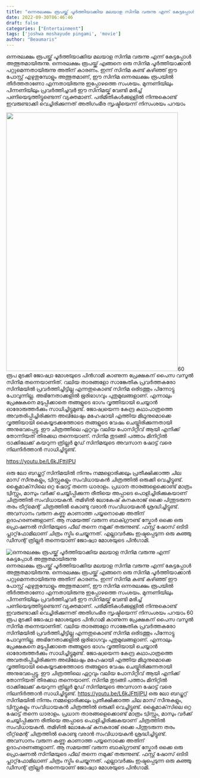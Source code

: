 ```yaml
---
title: "ഒന്നരലക്ഷം രൂപയ്ക്ക് പൂര്‍ത്തിയാക്കിയ മലയാള സിനിമ വരുന്നു എന്ന് കേട്ടപ്പോള്‍ അത്ഭുതമായിരുന്നു"
date: 2022-09-30T06:46:46
draft: false
categories: ["Entertainment"]
tags: ['joshwa moshayude pingami', 'movie']
author: "Beaumaris"
---
```


ഒന്നരലക്ഷം രൂപയ്ക്ക് പൂര്‍ത്തിയാക്കിയ മലയാള സിനിമ വരുന്നു എന്ന് കേട്ടപ്പോള്‍ അത്ഭുതമായിരുന്നു. ഒന്നരലക്ഷം രൂപയ്ക്ക് എങ്ങനെ ഒരു സിനിമ പൂര്‍ത്തിയാക്കാന്‍ പറ്റുമെന്നതായിരുന്നു അതിന് കാരണം. ഇന്ന് സിനിമ കണ്ട് കഴിഞ്ഞ് ഈ പോസ്റ്റ് എഴുതുമ്പോളും അത്ഭുതമാണ്, ഈ സിനിമ ഒന്നരലക്ഷം രൂപയില്‍ തീര്‍ത്തതാണോ എന്നതായിരുന്നു ഇപ്പോഴത്തെ സംശയം. മുന്നണിയിലും പിന്നണിയിലും പ്രവര്‍ത്തിച്ചവര്‍ ഈ സിനിമയ്ക് വേണ്ടി മരിച്ച് പണിയെടുത്തിട്ടുണ്ടെന്ന് വ്യക്തമാണ്. പരിമിതികള്‍ക്കുള്ളില്‍ നിന്നുകൊണ്ട് ഇവരുണ്ടാക്കി വെച്ചിരിക്കുന്നത് അതിഗംഭീര സൃഷ്ടിയെന്ന് നിസംശയം പറയാം

<img class="wp-image-352741 aligncenter" src="https://cdn.boolokam.com/articles/2022/09/et33ttt-1-1.jpeg" alt="" width="461" height="692" />60 രൂപ മുടക്കി ജോഷ്വാ മോശയുടെ പിന്‍ഗാമി കാണുന്ന പ്രേക്ഷകന് പൈസ വസൂല്‍ സിനിമ തന്നെയാണിത്. വലിയ താരങ്ങളോ സാങ്കേതിക പ്രവര്‍ത്തകരോ സിനിമയില്‍ പ്രവര്‍ത്തിച്ചിട്ടില്ല എന്നതുകൊണ്ട് സിനിമ ഒരിടത്തും പിന്നോട്ടു പോവുന്നില്ല. അഭിനേതാക്കളില്‍ ഭൂരിഭാഗവും പുതുമുഖങ്ങളാണ്. എന്നാലും പ്രേക്ഷകനെ മടുപ്പിക്കാതെ തങ്ങളുടെ ഭാഗം വൃത്തിയായി ചെയ്യാന്‍ ഓരോരുത്തര്‍ക്കും സാധിച്ചിട്ടുമുണ്ട്. ജോഷ്വയെന്ന കേന്ദ്ര കഥാപാത്രത്തെ അവതരിപ്പിച്ചിരിക്കുന്ന അഖിലേഷും മഹേഷായി എത്തിയ മിഥുനുമൊക്കെ വൃത്തിയായി കൈയ്യടക്കത്തോടെ തങ്ങളുടെ വേഷം ചെയ്തിരിക്കുന്നതായി അനുഭവപ്പെട്ടു. ഈ ചിത്രത്തിലെ ഏറ്റവും വലിയ പോസിറ്റീവ് ആയി എനിക്ക് തോന്നിയത് തിരക്കഥ തന്നെയാണ്. സിനിമ തുടങ്ങി പത്താം മിനിറ്റില്‍ ട്രാക്കിലേക്ക് കയറുന്ന ത്രില്ലര്‍ മൂഡ് സിനിമയുടെ അവസാന ഷോട്ട് വരെ നിലനിര്‍ത്താന്‍ സാധിച്ചിട്ടുണ്ട്.

https://youtu.be/L6kJFttjIPU

ഒരു ലോ ബഡ്ജറ്റ് സിനിമയില്‍ നിന്നും നമ്മളൊരിക്കലും പ്രതീക്ഷിക്കാത്ത ചില മാസ് സീനുകളും, ട്വിസ്റ്റുകളും സംവിധായകന്‍ ചിത്രത്തില്‍ ഒരുക്കി വെച്ചിട്ടുണ്ട്. ക്ലൈമാക്‌സിലെ ഒറ്റ ഷോട്ട് തന്നെ ധാരാളം. പ്രധാന താരങ്ങളെക്കൊണ്ട് മാത്രം ട്വിസ്റ്റും, മാസും വര്‍ക്ക് ചെയ്യിപ്പിക്കുന്ന രീതിയെ അപ്പാടെ പൊളിച്ചിരിക്കുകയാണ് ചിത്രത്തില്‍ സംവിധായകന്‍. തമിഴില്‍ ലോകേഷ് കനകരാജ് ഒക്കെ പിന്തുടരുന്ന തരം ട്രീറ്റ്‌മെന്റ് ചിത്രത്തില്‍ കൊണ്ടു വരാന്‍ സംവിധായകന്‍ ശ്രദ്ധിച്ചിട്ടുണ്ട്. അവസാനം വരുന്ന കണ്ണു കാണാത്ത പയ്യനൊക്കെ അതിന് ഉദാഹരണങ്ങളാണ്. ആ സമയത്ത് വരുന്ന ബാക്ഗ്രൗണ്ട് സ്കോര്‍ ഒക്കെ ഒരു പ്രൊഷണല്‍ സിനിമയുടെ ഫീല് തന്നെ നമുക്ക് തരുന്നുണ്ട്. ഫസ്റ്റ് ഷോസ് ഒടിടി പ്ലാറ്റ്‌ഫോമിലാണ് ചിത്രം സ്ട്രിം ചെയ്യുന്നത്. എല്ലാവര്‍ക്കും ഇഷ്ടപ്പെടുന്ന ഒരു കുഞ്ഞു ഡീസന്റ് ത്രില്ലര്‍ തന്നെയാണ് ജോഷ്വാ മോശയുടെ പിന്‍ഗാമി.


![ഒന്നരലക്ഷം രൂപയ്ക്ക് പൂര്‍ത്തിയാക്കിയ മലയാള സിനിമ വരുന്നു എന്ന് കേട്ടപ്പോള്‍ അത്ഭുതമായിരുന്നു](https://cdn.boolokam.com/articles/2022/09/et33ttt-1-1.jpeg)ഒന്നരലക്ഷം രൂപയ്ക്ക് പൂര്‍ത്തിയാക്കിയ മലയാള സിനിമ വരുന്നു എന്ന് കേട്ടപ്പോള്‍ അത്ഭുതമായിരുന്നു. ഒന്നരലക്ഷം രൂപയ്ക്ക് എങ്ങനെ ഒരു സിനിമ പൂര്‍ത്തിയാക്കാന്‍ പറ്റുമെന്നതായിരുന്നു അതിന് കാരണം. ഇന്ന് സിനിമ കണ്ട് കഴിഞ്ഞ് ഈ പോസ്റ്റ് എഴുതുമ്പോളും അത്ഭുതമാണ്, ഈ സിനിമ ഒന്നരലക്ഷം രൂപയില്‍ തീര്‍ത്തതാണോ എന്നതായിരുന്നു ഇപ്പോഴത്തെ സംശയം. മുന്നണിയിലും പിന്നണിയിലും പ്രവര്‍ത്തിച്ചവര്‍ ഈ സിനിമയ്ക് വേണ്ടി മരിച്ച് പണിയെടുത്തിട്ടുണ്ടെന്ന് വ്യക്തമാണ്. പരിമിതികള്‍ക്കുള്ളില്‍ നിന്നുകൊണ്ട് ഇവരുണ്ടാക്കി വെച്ചിരിക്കുന്നത് അതിഗംഭീര സൃഷ്ടിയെന്ന് നിസംശയം പറയാം 60 രൂപ മുടക്കി ജോഷ്വാ മോശയുടെ പിന്‍ഗാമി കാണുന്ന പ്രേക്ഷകന് പൈസ വസൂല്‍ സിനിമ തന്നെയാണിത്. വലിയ താരങ്ങളോ സാങ്കേതിക പ്രവര്‍ത്തകരോ സിനിമയില്‍ പ്രവര്‍ത്തിച്ചിട്ടില്ല എന്നതുകൊണ്ട് സിനിമ ഒരിടത്തും പിന്നോട്ടു പോവുന്നില്ല. അഭിനേതാക്കളില്‍ ഭൂരിഭാഗവും പുതുമുഖങ്ങളാണ്. എന്നാലും പ്രേക്ഷകനെ മടുപ്പിക്കാതെ തങ്ങളുടെ ഭാഗം വൃത്തിയായി ചെയ്യാന്‍ ഓരോരുത്തര്‍ക്കും സാധിച്ചിട്ടുമുണ്ട്. ജോഷ്വയെന്ന കേന്ദ്ര കഥാപാത്രത്തെ അവതരിപ്പിച്ചിരിക്കുന്ന അഖിലേഷും മഹേഷായി എത്തിയ മിഥുനുമൊക്കെ വൃത്തിയായി കൈയ്യടക്കത്തോടെ തങ്ങളുടെ വേഷം ചെയ്തിരിക്കുന്നതായി അനുഭവപ്പെട്ടു. ഈ ചിത്രത്തിലെ ഏറ്റവും വലിയ പോസിറ്റീവ് ആയി എനിക്ക് തോന്നിയത് തിരക്കഥ തന്നെയാണ്. സിനിമ തുടങ്ങി പത്താം മിനിറ്റില്‍ ട്രാക്കിലേക്ക് കയറുന്ന ത്രില്ലര്‍ മൂഡ് സിനിമയുടെ അവസാന ഷോട്ട് വരെ നിലനിര്‍ത്താന്‍ സാധിച്ചിട്ടുണ്ട്. https://youtu.be/L6kJFttjIPU ഒരു ലോ ബഡ്ജറ്റ് സിനിമയില്‍ നിന്നും നമ്മളൊരിക്കലും പ്രതീക്ഷിക്കാത്ത ചില മാസ് സീനുകളും, ട്വിസ്റ്റുകളും സംവിധായകന്‍ ചിത്രത്തില്‍ ഒരുക്കി വെച്ചിട്ടുണ്ട്. ക്ലൈമാക്‌സിലെ ഒറ്റ ഷോട്ട് തന്നെ ധാരാളം. പ്രധാന താരങ്ങളെക്കൊണ്ട് മാത്രം ട്വിസ്റ്റും, മാസും വര്‍ക്ക് ചെയ്യിപ്പിക്കുന്ന രീതിയെ അപ്പാടെ പൊളിച്ചിരിക്കുകയാണ് ചിത്രത്തില്‍ സംവിധായകന്‍. തമിഴില്‍ ലോകേഷ് കനകരാജ് ഒക്കെ പിന്തുടരുന്ന തരം ട്രീറ്റ്‌മെന്റ് ചിത്രത്തില്‍ കൊണ്ടു വരാന്‍ സംവിധായകന്‍ ശ്രദ്ധിച്ചിട്ടുണ്ട്. അവസാനം വരുന്ന കണ്ണു കാണാത്ത പയ്യനൊക്കെ അതിന് ഉദാഹരണങ്ങളാണ്. ആ സമയത്ത് വരുന്ന ബാക്ഗ്രൗണ്ട് സ്കോര്‍ ഒക്കെ ഒരു പ്രൊഷണല്‍ സിനിമയുടെ ഫീല് തന്നെ നമുക്ക് തരുന്നുണ്ട്. ഫസ്റ്റ് ഷോസ് ഒടിടി പ്ലാറ്റ്‌ഫോമിലാണ് ചിത്രം സ്ട്രിം ചെയ്യുന്നത്. എല്ലാവര്‍ക്കും ഇഷ്ടപ്പെടുന്ന ഒരു കുഞ്ഞു ഡീസന്റ് ത്രില്ലര്‍ തന്നെയാണ് ജോഷ്വാ മോശയുടെ പിന്‍ഗാമി.
